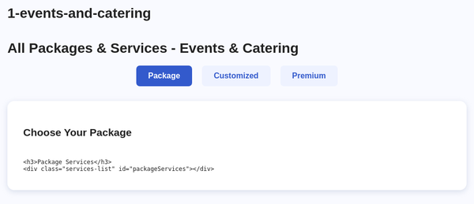 # 1-events-and-catering<!DOCTYPE html>
<html lang="en">

<head>
  <meta charset="UTF-8" />
  <title>Events & Catering All Packages</title>
  <meta name="viewport" content="width=device-width, initial-scale=1" />
  <style>
    body {
      font-family: Arial, sans-serif;
      background: #f9faff;
      padding: 25px 15px;
      color: #222;
      max-width: 980px;
      margin: auto;
    }

    h1,
    h2 {
      text-align: center;
      margin-bottom: 25px;
    }

    nav {
      display: flex;
      justify-content: center;
      gap: 20px;
      margin-bottom: 30px;
    }

    nav button {
      border-radius: 7px;
      border: none;
      padding: 12px 24px;
      background: #eef2ff;
      color: #335acc;
      font-weight: 600;
      font-size: 1rem;
      cursor: pointer;
      transition: background 0.3s, color 0.3s;
    }

    nav button.selected {
      background: #335acc;
      color: white;
    }

    section {
      display: none;
      background: white;
      border-radius: 14px;
      box-shadow: 0 3px 12px #cbd3e3bf;
      padding: 22px 32px;
      margin-bottom: 30px;
    }

    section.active {
      display: block;
    }

    .btn-group {
      display: flex;
      flex-wrap: wrap;
      justify-content: center;
      gap: 14px;
      margin-bottom: 24px;
    }

    .btn-group button {
      border-radius: 10px;
      border: none;
      padding: 16px 24px;
      background: #f0f4ff;
      color: #3366cc;
      font-weight: 600;
      font-size: 1rem;
      cursor: pointer;
      min-width: 140px;
      transition: background 0.25s, color 0.25s;
      white-space: nowrap;
    }

    .btn-group button.selected {
      background: #335acc;
      color: #fff;
    }

    .services-list {
      display: flex;
      flex-wrap: wrap;
      justify-content: center;
      gap: 12px;
      margin-bottom: 18px;
    }

    .services-list button {
      min-width: 160px;
      background: #eef5fc;
      color: #2a437d;
      font-weight: 600;
      font-size: 1rem;
      cursor: pointer;
      border: none;
      border-radius: 9px;
      padding: 14px 18px;
      box-shadow: 0 2px 6px #3952bc30;
      transition: background 0.3s, color 0.3s;
      white-space: nowrap;
    }

    .services-list button.selected {
      background: #335acc;
      color: white;
    }

    .summary {
      font-weight: 600;
      font-size: 1.1rem;
      background: #dadedf;
      border-radius: 12px;
      padding: 20px;
      min-height: 60px;
    }

    ul {
      padding-left: 25px;
    }

    @media (max-width: 650px) {
      .btn-group {
        flex-direction: column;
        align-items: center;
      }

      .btn-group button,
      .services-list button {
        min-width: 100%;
      }
    }
  </style>
</head>

<body>
  <h1>All Packages & Services - Events & Catering</h1>

  <nav>
    <button id="navPackage" class="selected" onclick="switchSection('package')">Package</button>
    <button id="navCustomized" onclick="switchSection('customized')">Customized</button>
    <button id="navPremium" onclick="switchSection('premium')">Premium</button>
  </nav>

  <!-- Package Section -->
  <section id="packageSection" class="active">
    <h2>Choose Your Package</h2>
    <div class="btn-group" id="packageButtons"></div>

    <h3>Package Services</h3>
    <div class="services-list" id="packageServices"></div>
  </section>

  <!-- Customized Section -->
  <section id="customizedSection">
    <h2>Customize Your Event</h2>
    <div class="btn-group" id="customEventTypes"></div>

    <h3>Customized Services</h3>
    <div class="services-list" id="customServices"></div>
  </section>

  <!-- Premium Section -->
  <section id="premiumSection">
    <h2>Premium Services</h2>
    <p style="text-align:center; font-size: 1.1rem; margin-top: 12px">Premium services will be available soon.</p>
  </section>

  <section>
    <h2>Summary</h2>
    <div class="summary" id="summaryArea">
      Please select packages or events to see summary here.
    </div>
  </section>

  <script>
    // Data sources
    const packages = [
      { id: "silver", name: "Silver", range: "50,000 - 1,00,000" },
      { id: "gold", name: "Gold", range: "1,00,000 - 3,00,000" },
      { id: "diamond", name: "Diamond", range: "3,00,000 - 5,00,000" },
      { id: "platinum", name: "Platinum", range: "5,00,000 - 8,00,000" }
    ];

    const packageServicesList = [
      "Decoration", "Catering", "Photography", "Venue", "Music", "Lighting",
      "Anchor/Artist", "DJ", "Return Gift"
    ];

    const eventTypesList = [
      "Marriage Event", "Engagement Event", "Reception", "Birthday",
      "Anniversary", "Corporate Event"
    ];

    const customServicesList = [
      "Decoration", "Catering", "Conventions", "Photography & Videography",
      "Anchors & Artists", "DJ Dance & Singing", "Guest House & Rooms",
      "Cakes & Chocolate", "Games & Entertainment", "Jewellery",
      "Invitation Cards", "Vehicles", "Return Gifts",
      "Decoration Items", "Clothing & Accessories",
      "Makeup Artists", "Mehandi Artists", "Pandith", "Garlands & Accessories"
    ];

    // State variables
    let selectedPackage = null;
    let selectedPackageServices = new Set();

    let selectedCustomEvent = null;
    let selectedCustomServices = new Set();

    // DOM refs
    const navButtons = {
      package: document.getElementById("navPackage"),
      customized: document.getElementById("navCustomized"),
      premium: document.getElementById("navPremium")
    };
    const sections = {
      package: document.getElementById("packageSection"),
      customized: document.getElementById("customizedSection"),
      premium: document.getElementById("premiumSection")
    };

    const packageButtonsDiv = document.getElementById("packageButtons");
    const packageServicesDiv = document.getElementById("packageServices");

    const customEventTypesDiv = document.getElementById("customEventTypes");
    const customServicesDiv = document.getElementById("customServices");

    const summaryArea = document.getElementById("summaryArea");

    // Switch between Package, Customized, Premium
    function switchSection(section) {
      Object.keys(sections).forEach(s => {
        sections[s].classList.remove("active");
        navButtons[s].classList.remove("selected");
      });
      sections[section].classList.add("active");
      navButtons[section].classList.add("selected");

      if (section === "premium") {
        summaryArea.textContent = "Premium services will be available soon.";
      } else {
        renderSummary();
      }
    }

    // Helper: create selectable buttons
    function createSelectableButton(text, isSelected, onClick) {
      const btn = document.createElement("button");
      btn.textContent = text;
      if (isSelected) {
        btn.classList.add("selected");
      }
      btn.onclick = onClick;
      return btn;
    }

    // Render Packages
    function renderPackages() {
      packageButtonsDiv.innerHTML = "";
      packages.forEach(pkg => {
        const btn = createSelectableButton(pkg.name + ` (${pkg.range})`, selectedPackage?.id === pkg.id, () => {
          selectedPackage = pkg;
          selectedPackageServices.clear();
          renderPackages();
          renderPackageServices();
          renderSummary();
        });
        packageButtonsDiv.appendChild(btn);
      });
    }

    // Render services for selected package
    function renderPackageServices() {
      if (!selectedPackage) {
        packageServicesDiv.innerHTML = "";
        return;
      }
      packageServicesDiv.innerHTML = "";
      packageServicesList.forEach(svc => {
        const btn = createSelectableButton(svc, selectedPackageServices.has(svc), () => {
          if (selectedPackageServices.has(svc)) {
            selectedPackageServices.delete(svc);
          } else {
            selectedPackageServices.add(svc);
          }
          renderPackageServices();
          renderSummary();
        });
        packageServicesDiv.appendChild(btn);
      });
      sections.package.scrollIntoView({ behavior: "smooth" });
    }

    // Render Event types
    function renderCustomEvents() {
      customEventTypesDiv.innerHTML = "";
      eventTypesList.forEach(evt => {
        const btn = createSelectableButton(evt, selectedCustomEvent === evt, () => {
          selectedCustomEvent = evt;
          selectedCustomServices.clear();
          renderCustomEvents();
          renderCustomServices();
          renderSummary();
        });
        customEventTypesDiv.appendChild(btn);
      });
    }

    // Render services for customized event
    function renderCustomServices() {
      if (!selectedCustomEvent) {
        customServicesDiv.innerHTML = "";
        return;
      }
      customServicesDiv.innerHTML = "";
      customServicesList.forEach(svc => {
        const btn = createSelectableButton(svc, selectedCustomServices.has(svc), () => {
          if (selectedCustomServices.has(svc)) {
            selectedCustomServices.delete(svc);
          } else {
            selectedCustomServices.add(svc);
          }
          renderCustomServices();
          renderSummary();
        });
        customServicesDiv.appendChild(btn);
      });
      sections.customized.scrollIntoView({ behavior: "smooth" });
    }

    // Render summary
    function renderSummary() {
      if (sections.premium.classList.contains("active")) return;
      let html = "<ul>";
      if (selectedPackage) {
        html += `<li><b>Selected Package:</b> ${selectedPackage.name} (${selectedPackage.range})</li>`;
        if (selectedPackageServices.size)
          html += `<li><b>Package Services:</b> ${Array.from(selectedPackageServices).join(", ")}</li>`;
      }
      if (selectedCustomEvent) {
        html += `<li><b>Selected Event:</b> ${selectedCustomEvent}</li>`;
        if (selectedCustomServices.size)
          html += `<li><b>Customized Services:</b> ${Array.from(selectedCustomServices).join(", ")}</li>`;
      }
      html += "</ul>";
      summaryArea.innerHTML = html || "No selections yet.";
    }

    // Initial render
    renderPackages();
    renderCustomEvents();
    switchSection('package');
  </script>
</body>

</html>
